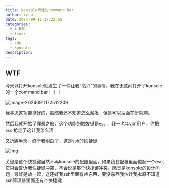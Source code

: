 ```yaml
---
title: konsole奇怪的command bar
author: ivhu
date: 2024-09-11 17:22:58
categories:
  - 计算机
  - linux
tags:
  - kde
  - konsole
description:
---
```


## WTF

今天以打开konsole就发生了一件让我“高兴”的事情，我在无意间打开了konsole的一个command bar！！！

![image-20240911172512209](https://pic.imgdb.cn/item/66e1629ad9c307b7e9e04226.png)

我寻思这功能挺好的，虽然我还不知道怎么触发，但是可以后面在研究嘛。

然后我就开始了罪恶之旅，这个功能的触发键是`esc` ，我一老年vim用户，你把`esc` 抢走了这让我怎么活

又折腾半天，终于我明白了，这是ssh的快捷键

![img](https://s2.loli.net/2024/09/11/ihvWmUHtCekFfVX.png)

关键是这个快捷键居然不再konsole的配置里面，如果我在配置里面也配一个esc,它只会告诉我快捷键冲突，不会说是那个快捷键冲突，感觉是konsole的设计问题，最好是放一起，这还好我ssh里面有点东西，要没东西我估计我永原不知道 ssh管理器里面还有个快捷键
